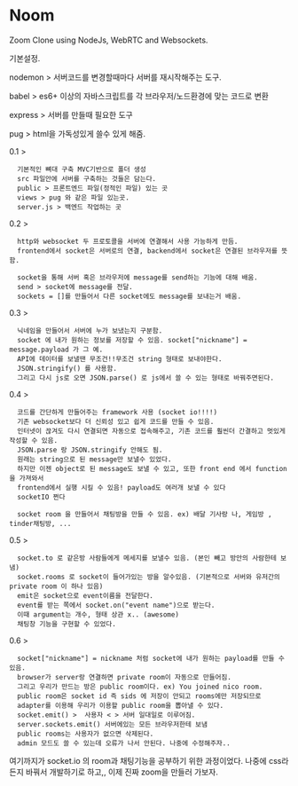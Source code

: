 # Noom

Zoom Clone using NodeJs, WebRTC and Websockets.

기본설정.

nodemon > 서버코드를 변경할때마다 서버를 재시작해주는 도구.

babel > es6+ 이상의 자바스크립트를 각 브라우저/노드환경에 맞는 코드로 변환 

express > 서버를 만들때 필요한 도구 

pug > html을 가독성있게 쓸수 있게 해줌.

0.1 >   



      기본적인 뼈대 구축 MVC기반으로 폴더 생성
      src 파일안에 서버를 구축하는 것들은 담는다.
      public > 프론트엔드 파일(정적인 파일) 있는 곳
      views > pug 와 같은 파일 있는곳.
      server.js > 백엔드 작업하는 곳 

0.2 > 

      http와 websocket 두 프로토콜을 서버에 연결해서 사용 가능하게 만듬.
      frontend에서 socket은 서버로의 연결, backend에서 socket은 연결된 브라우저를 뜻함.
    
      socket을 통해 서버 혹은 브라우저에 message를 send하는 기능에 대해 배움.
      send > socket에 message를 전달.
      sockets = []를 만들어서 다른 socket에도 message를 보내는거 배움. 

0.3 > 



      닉네임을 만들어서 서버에 누가 보냈는지 구분함.
      socket 에 내가 원하는 정보를 저장할 수 있음. socket["nickname"] = message.payload 가 그 예.
      API에 데이터를 보낼땐 무조건!!무조건 string 형태로 보내야한다.
      JSON.stringify() 를 사용함.
      그리고 다시 js로 오면 JSON.parse() 로 js에서 쓸 수 있는 형태로 바꿔주면된다.

0.4 >  




      코드를 간단하게 만들어주는 framework 사용 (socket io!!!!)
      기존 websocket보다 더 신뢰성 있고 쉽게 코드를 만들 수 있음.
      인터넷이 끊겨도 다시 연결되면 자동으로 접속해주고, 기존 코드를 훨씬더 간결하고 멋있게 작성할 수 있음.
      JSON.parse 랑 JSON.stringify 안해도 됨.   
      원래는 string으로 된 message만 보낼수 있었다.
      하지만 이젠 object로 된 message도 보낼 수 있고, 또한 front end 에서 function을 가져와서 
      frontend에서 실행 시킬 수 있음! payload도 여러개 보낼 수 있다
      socketIO 쩐다

      socket room 을 만들어서 채팅방을 만들 수 있음. ex) 배달 기사랑 나, 게임방 , tinder채팅방, ...
      
0.5 >


      socket.to 로 같은방 사람들에게 메세지를 보낼수 있음. (본인 빼고 방안의 사람한테 보냄)
      socket.rooms 로 socket이 들어가있는 방을 알수있음. (기본적으로 서버와 유저간의 private room 이 하나 있음)
      emit은 socket으로 event이름을 전달한다.
      event를 받는 쪽에서 socket.on("event name")으로 받는다. 
      이때 argument는 개수, 형태 상관 x.. (awesome) 
      채팅창 기능을 구현할 수 있었다.

0.6 > 

      socket["nickname"] = nickname 처럼 socket에 내가 원하는 payload를 만들 수 있음.
      browser가 server랑 연결하면 private room이 자동으로 만들어짐. 
      그리고 우리가 만드는 방은 public room이다. ex) You joined nico room.
      public room은 socket id 즉 sids 에 저장이 안되고 rooms에만 저장되므로 
      adapter를 이용해 우리가 이용할 public room을 뽑아낼 수 있다.
      socket.emit() >  사용자 < > 서버 일대일로 이루어짐.
      server.sockets.emit() 서버에있는 모든 브라우저한테 보냄 
      public rooms는 사용자가 없으면 삭제된다.
      admin 모드도 쓸 수 있는데 오류가 나서 안된다. 나중에 수정해주자..
      


여기까지가 socket.io 의 room과 채팅기능을 공부하기 위한 과정이었다.
나중에 css라든지 바꿔서 개발하기로 하고,, 이제 진짜 zoom을 만들러 가보자.
